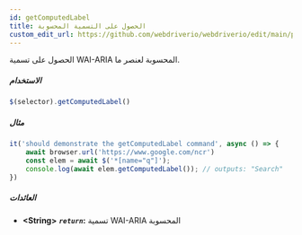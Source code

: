 ```yaml
---
id: getComputedLabel
title: الحصول على التسمية المحسوبة
custom_edit_url: https://github.com/webdriverio/webdriverio/edit/main/packages/webdriverio/src/commands/element/getComputedLabel.ts
---
```


الحصول على تسمية WAI-ARIA المحسوبة لعنصر ما.

##### الاستخدام

```js
$(selector).getComputedLabel()
```

##### مثال

```js title="getComputedLabel.js"
it('should demonstrate the getComputedLabel command', async () => {
    await browser.url('https://www.google.com/ncr')
    const elem = await $('*[name="q"]');
    console.log(await elem.getComputedLabel()); // outputs: "Search"
})
```

##### العائدات

- **&lt;String&gt;**
            **<code><var>return</var></code>:**  تسمية WAI-ARIA المحسوبة